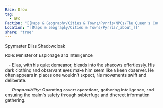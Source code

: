 ```yaml
---
Race: Drow
tag:
  - NPC
Faction: "[[Maps & Geography/Cities & Towns/Pyrris/NPCs/The Queen's Council/_about_]]"
Location: "[[Maps & Geography/Cities & Towns/Pyrris/_about_]]"
share: "true"
---
```


Spymaster Elias Shadowcloak

Role: Minister of Espionage and Intelligence

   - Elias, with his quiet demeanor, blends into the shadows effortlessly. His dark clothing and observant eyes make him seem like a keen observer. He often appears in places one wouldn't expect, his movements swift and deliberate.

   - *Responsibility:* Operating covert operations, gathering intelligence, and ensuring the realm's safety through subterfuge and discreet information gathering.